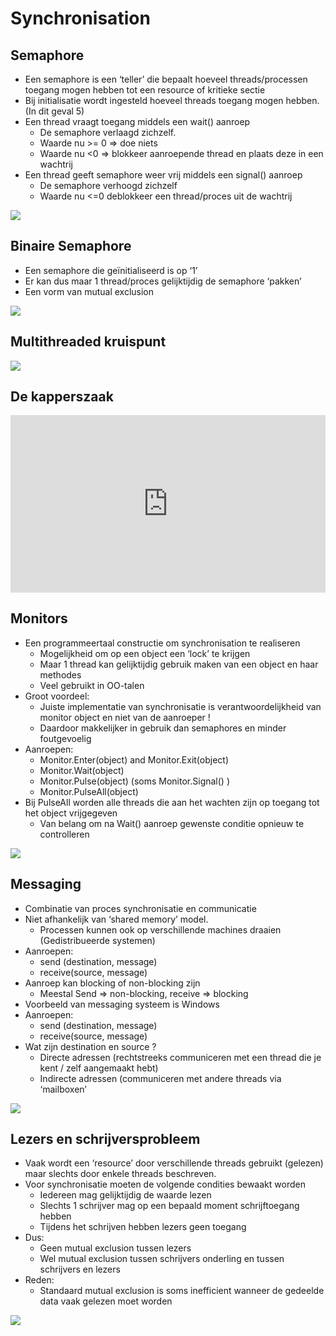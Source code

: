 # Synchronisation

## Semaphore
- Een semaphore is een ‘teller’ die bepaalt hoeveel threads/processen toegang mogen hebben tot een resource of kritieke sectie
- Bij initialisatie wordt ingesteld hoeveel threads toegang mogen hebben. (In dit geval 5)
- Een thread vraagt toegang middels een wait() aanroep
  - De semaphore verlaagd zichzelf. 
  - Waarde nu >= 0 => doe niets
  - Waarde nu <0 => blokkeer aanroepende thread en plaats deze in een wachtrij 
- Een thread geeft semaphore weer vrij middels een signal() aanroep
  - De semaphore verhoogd zichzelf
  - Waarde nu <=0 deblokkeer een thread/proces uit de wachtrij
  
![](https://i.imgur.com/k6tJKOF.png)

## Binaire Semaphore
- Een semaphore die geïnitialiseerd is op ‘1’
- Er kan dus maar 1 thread/proces gelijktijdig de semaphore ‘pakken’
- Een vorm van mutual exclusion

![](https://i.imgur.com/YRDknQC.png)

## Multithreaded kruispunt
![](https://i.imgur.com/2Lw1E4e.png)

## De kapperszaak
<div style="width:100%;height:0px;position:relative;padding-bottom:56.250%;"><iframe src="https://streamable.com/s/i5eir/yrycuy" frameborder="0" width="100%" height="100%" allowfullscreen style="width:100%;height:100%;position:absolute;left:0px;top:0px;overflow:hidden;"></iframe></div>

## Monitors
- Een programmeertaal constructie om synchronisation te realiseren
  - Mogelijkheid om op een object een ‘lock’ te krijgen
  - Maar 1 thread kan gelijktijdig gebruik maken van een object en haar methodes
  - Veel gebruikt in OO-talen	
- Groot voordeel:
  - Juiste implementatie van synchronisatie is verantwoordelijkheid van monitor object en niet van de aanroeper !
  - Daardoor makkelijker in gebruik dan semaphores en minder foutgevoelig
- Aanroepen:
  - Monitor.Enter(object) and Monitor.Exit(object)
  - Monitor.Wait(object)
  - Monitor.Pulse(object) (soms Monitor.Signal() )
  - Monitor.PulseAll(object)
- Bij PulseAll worden alle threads die aan het wachten zijn op toegang tot het object vrijgegeven
  - Van belang om na Wait() aanroep gewenste conditie opnieuw te controlleren

![](https://i.imgur.com/uZ1R7Mw.png)

## Messaging
- Combinatie van proces synchronisatie en communicatie
- Niet afhankelijk van ‘shared memory’ model. 
  - Processen kunnen ook op verschillende machines draaien (Gedistribueerde systemen)
- Aanroepen:
  - send (destination, message)
  - receive(source, message)
- Aanroep kan blocking of non-blocking zijn
  - Meestal Send => non-blocking, receive => blocking
- Voorbeeld van messaging systeem is Windows
- Aanroepen:
  - send (destination, message)
  - receive(source, message)
- Wat zijn destination en source ?
  - Directe adressen (rechtstreeks communiceren met een thread die je kent / zelf aangemaakt hebt)
  - Indirecte adressen (communiceren met andere threads via ‘mailboxen’
  
![](https://i.imgur.com/ty2kJCY.png)

## Lezers en schrijversprobleem
- Vaak wordt een ‘resource’ door verschillende threads gebruikt (gelezen) maar slechts door enkele threads beschreven. 
- Voor synchronisatie moeten de volgende condities bewaakt worden
  - Iedereen mag gelijktijdig de waarde lezen
  - Slechts 1 schrijver mag op een bepaald moment schrijftoegang hebben
  - Tijdens het schrijven hebben lezers geen toegang
- Dus:
  - Geen mutual exclusion tussen lezers
  - Wel mutual exclusion tussen schrijvers onderling en tussen schrijvers en lezers
- Reden:
  - Standaard mutual exclusion is soms inefficient wanneer de gedeelde data vaak gelezen moet worden
  
![](https://i.imgur.com/rG16aOY.png)
